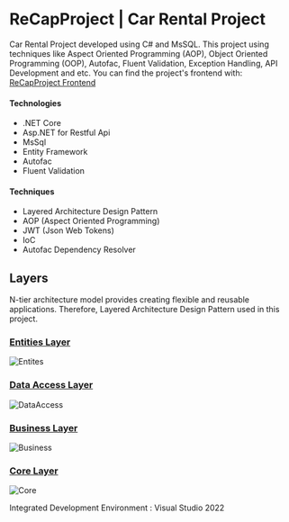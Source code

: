# ReCapProject | Car Rental Project

Car Rental Project developed using C# and MsSQL. This project using techniques like Aspect Oriented Programming (AOP), Object Oriented Programming (OOP), Autofac, Fluent Validation, Exception Handling, API Development and etc. 
You can find the project's frontend with: [ReCapProject Frontend](https://github.com/seymadonmez/recap-frontend)

#### Technologies
- .NET Core
- Asp.NET for Restful Api
- MsSql
- Entity Framework
- Autofac
- Fluent Validation

#### Techniques
- Layered Architecture Design Pattern
- AOP (Aspect Oriented Programming)
- JWT (Json Web Tokens)
- IoC 
- Autofac Dependency Resolver


## Layers
N-tier architecture model provides creating flexible and reusable applications. Therefore, Layered Architecture Design Pattern used in this project.

### [Entities Layer](https://github.com/seymadonmez/ReCapProject/tree/master/Entities)
![Entites](https://user-images.githubusercontent.com/77541232/115163081-c7fe8800-a0af-11eb-858b-09489bb74145.JPG)
<br/>

### [Data Access Layer](https://github.com/seymadonmez/ReCapProject/tree/master/DataAccess)
![DataAccess](https://user-images.githubusercontent.com/77541232/115163236-ae117500-a0b0-11eb-858a-893c8e509b98.JPG)
<br/>

### [Business Layer](https://github.com/seymadonmez/ReCapProject/tree/master/Business)
![Business](https://user-images.githubusercontent.com/77541232/115163264-e0bb6d80-a0b0-11eb-8e0d-b8864959a398.JPG)
<br/>

### [Core Layer](https://github.com/seymadonmez/ReCapProject/tree/master/Core)
![Core](https://user-images.githubusercontent.com/77541232/115163286-fcbf0f00-a0b0-11eb-94c0-37c03cf9ce58.JPG)



Integrated Development Environment : Visual Studio 2022
